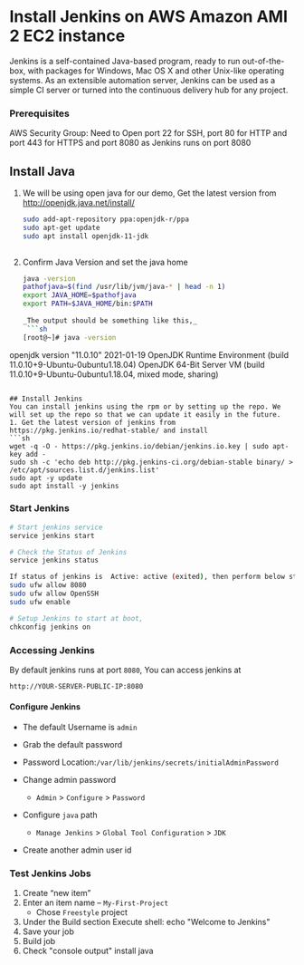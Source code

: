 
# Install Jenkins on AWS Amazon AMI 2 EC2 instance
Jenkins is a self-contained Java-based program, ready to run out-of-the-box, with packages for Windows, Mac OS X and other Unix-like operating systems. As an extensible automation server, Jenkins can be used as a simple CI server or turned into the continuous delivery hub for any project.


### Prerequisites
AWS Security Group:
Need to Open port 22 for SSH, port 80 for HTTP and port 443 for HTTPS and port 8080 as Jenkins runs on port 8080


## Install Java
1. We will be using open java for our demo, Get the latest version from http://openjdk.java.net/install/
   ```sh
   sudo add-apt-repository ppa:openjdk-r/ppa
   sudo apt-get update
   sudo apt install openjdk-11-jdk
  
   ```

1. Confirm Java Version and set the java home
   ```sh
   java -version
   pathofjava=$(find /usr/lib/jvm/java-* | head -n 1)
   export JAVA_HOME=$pathofjava
   export PATH=$JAVA_HOME/bin:$PATH
  
   _The output should be something like this,_
    ```sh
   [root@~]# java -version
  openjdk version "11.0.10" 2021-01-19
  OpenJDK Runtime Environment (build 11.0.10+9-Ubuntu-0ubuntu1.18.04)
  OpenJDK 64-Bit Server VM (build 11.0.10+9-Ubuntu-0ubuntu1.18.04, mixed mode, sharing)

   ```

## Install Jenkins
 You can install jenkins using the rpm or by setting up the repo. We will set up the repo so that we can update it easily in the future.
1. Get the latest version of jenkins from https://pkg.jenkins.io/redhat-stable/ and install
   ```sh
   wget -q -O - https://pkg.jenkins.io/debian/jenkins.io.key | sudo apt-key add -
   sudo sh -c 'echo deb http://pkg.jenkins-ci.org/debian-stable binary/ > /etc/apt/sources.list.d/jenkins.list'
   sudo apt -y update
   sudo apt install -y jenkins
   
   ```

   ### Start Jenkins
   ```sh
   # Start jenkins service
   service jenkins start
   
   # Check the Status of Jenkins
   service jenkins status
   
   If status of jenkins is  Active: active (exited), then perform below steps:
   sudo ufw allow 8080
   sudo ufw allow OpenSSH
   sudo ufw enable

   # Setup Jenkins to start at boot,
   chkconfig jenkins on
   ```

   ### Accessing Jenkins
   By default jenkins runs at port `8080`, You can access jenkins at
   ```sh
   http://YOUR-SERVER-PUBLIC-IP:8080
   ```
  #### Configure Jenkins
- The default Username is `admin`
- Grab the default password 
- Password Location:`/var/lib/jenkins/secrets/initialAdminPassword`

- Change admin password
   - `Admin` > `Configure` > `Password`
- Configure `java` path
  - `Manage Jenkins` > `Global Tool Configuration` > `JDK`  
- Create another admin user id

### Test Jenkins Jobs
1. Create “new item”
1. Enter an item name – `My-First-Project`
   - Chose `Freestyle` project
1. Under the Build section
	Execute shell: echo "Welcome to Jenkins"
1. Save your job 
1. Build job
1. Check "console output"
install java 
